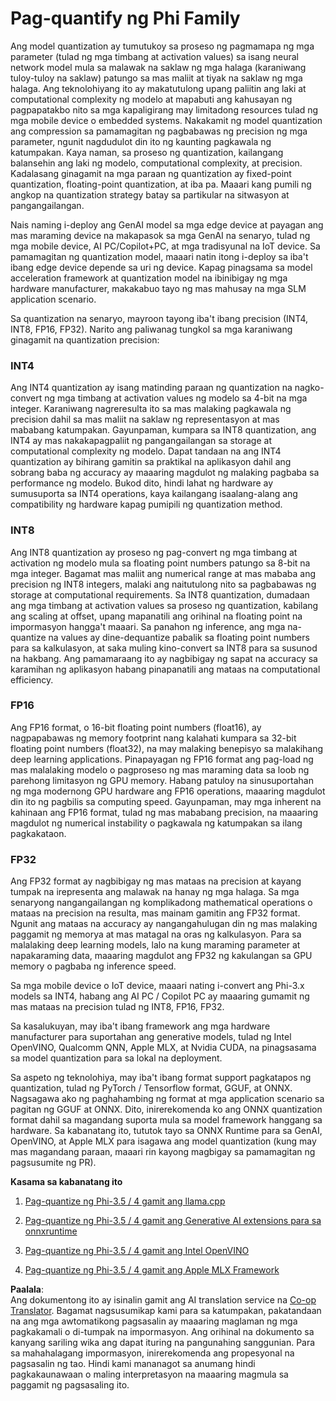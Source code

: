 <!--
CO_OP_TRANSLATOR_METADATA:
{
  "original_hash": "d658062de70b131ef4c0bff69b5fc70e",
  "translation_date": "2025-07-16T21:49:09+00:00",
  "source_file": "md/01.Introduction/04/QuantifyingPhi.md",
  "language_code": "tl"
}
-->
# **Pag-quantify ng Phi Family**

Ang model quantization ay tumutukoy sa proseso ng pagmamapa ng mga parameter (tulad ng mga timbang at activation values) sa isang neural network model mula sa malawak na saklaw ng mga halaga (karaniwang tuloy-tuloy na saklaw) patungo sa mas maliit at tiyak na saklaw ng mga halaga. Ang teknolohiyang ito ay makatutulong upang paliitin ang laki at computational complexity ng modelo at mapabuti ang kahusayan ng pagpapatakbo nito sa mga kapaligirang may limitadong resources tulad ng mga mobile device o embedded systems. Nakakamit ng model quantization ang compression sa pamamagitan ng pagbabawas ng precision ng mga parameter, ngunit nagdudulot din ito ng kaunting pagkawala ng katumpakan. Kaya naman, sa proseso ng quantization, kailangang balansehin ang laki ng modelo, computational complexity, at precision. Kadalasang ginagamit na mga paraan ng quantization ay fixed-point quantization, floating-point quantization, at iba pa. Maaari kang pumili ng angkop na quantization strategy batay sa partikular na sitwasyon at pangangailangan.

Nais naming i-deploy ang GenAI model sa mga edge device at payagan ang mas maraming device na makapasok sa mga GenAI na senaryo, tulad ng mga mobile device, AI PC/Copilot+PC, at mga tradisyunal na IoT device. Sa pamamagitan ng quantization model, maaari natin itong i-deploy sa iba't ibang edge device depende sa uri ng device. Kapag pinagsama sa model acceleration framework at quantization model na ibinibigay ng mga hardware manufacturer, makakabuo tayo ng mas mahusay na mga SLM application scenario.

Sa quantization na senaryo, mayroon tayong iba't ibang precision (INT4, INT8, FP16, FP32). Narito ang paliwanag tungkol sa mga karaniwang ginagamit na quantization precision:

### **INT4**

Ang INT4 quantization ay isang matinding paraan ng quantization na nagko-convert ng mga timbang at activation values ng modelo sa 4-bit na mga integer. Karaniwang nagreresulta ito sa mas malaking pagkawala ng precision dahil sa mas maliit na saklaw ng representasyon at mas mababang katumpakan. Gayunpaman, kumpara sa INT8 quantization, ang INT4 ay mas nakakapagpaliit ng pangangailangan sa storage at computational complexity ng modelo. Dapat tandaan na ang INT4 quantization ay bihirang gamitin sa praktikal na aplikasyon dahil ang sobrang baba ng accuracy ay maaaring magdulot ng malaking pagbaba sa performance ng modelo. Bukod dito, hindi lahat ng hardware ay sumusuporta sa INT4 operations, kaya kailangang isaalang-alang ang compatibility ng hardware kapag pumipili ng quantization method.

### **INT8**

Ang INT8 quantization ay proseso ng pag-convert ng mga timbang at activation ng modelo mula sa floating point numbers patungo sa 8-bit na mga integer. Bagamat mas maliit ang numerical range at mas mababa ang precision ng INT8 integers, malaki ang naitutulong nito sa pagbabawas ng storage at computational requirements. Sa INT8 quantization, dumadaan ang mga timbang at activation values sa proseso ng quantization, kabilang ang scaling at offset, upang mapanatili ang orihinal na floating point na impormasyon hangga't maaari. Sa panahon ng inference, ang mga na-quantize na values ay dine-dequantize pabalik sa floating point numbers para sa kalkulasyon, at saka muling kino-convert sa INT8 para sa susunod na hakbang. Ang pamamaraang ito ay nagbibigay ng sapat na accuracy sa karamihan ng aplikasyon habang pinapanatili ang mataas na computational efficiency.

### **FP16**

Ang FP16 format, o 16-bit floating point numbers (float16), ay nagpapabawas ng memory footprint nang kalahati kumpara sa 32-bit floating point numbers (float32), na may malaking benepisyo sa malakihang deep learning applications. Pinapayagan ng FP16 format ang pag-load ng mas malalaking modelo o pagproseso ng mas maraming data sa loob ng parehong limitasyon ng GPU memory. Habang patuloy na sinusuportahan ng mga modernong GPU hardware ang FP16 operations, maaaring magdulot din ito ng pagbilis sa computing speed. Gayunpaman, may mga inherent na kahinaan ang FP16 format, tulad ng mas mababang precision, na maaaring magdulot ng numerical instability o pagkawala ng katumpakan sa ilang pagkakataon.

### **FP32**

Ang FP32 format ay nagbibigay ng mas mataas na precision at kayang tumpak na irepresenta ang malawak na hanay ng mga halaga. Sa mga senaryong nangangailangan ng komplikadong mathematical operations o mataas na precision na resulta, mas mainam gamitin ang FP32 format. Ngunit ang mataas na accuracy ay nangangahulugan din ng mas malaking paggamit ng memorya at mas matagal na oras ng kalkulasyon. Para sa malalaking deep learning models, lalo na kung maraming parameter at napakaraming data, maaaring magdulot ang FP32 ng kakulangan sa GPU memory o pagbaba ng inference speed.

Sa mga mobile device o IoT device, maaari nating i-convert ang Phi-3.x models sa INT4, habang ang AI PC / Copilot PC ay maaaring gumamit ng mas mataas na precision tulad ng INT8, FP16, FP32.

Sa kasalukuyan, may iba't ibang framework ang mga hardware manufacturer para suportahan ang generative models, tulad ng Intel OpenVINO, Qualcomm QNN, Apple MLX, at Nvidia CUDA, na pinagsasama sa model quantization para sa lokal na deployment.

Sa aspeto ng teknolohiya, may iba't ibang format support pagkatapos ng quantization, tulad ng PyTorch / Tensorflow format, GGUF, at ONNX. Nagsagawa ako ng paghahambing ng format at mga application scenario sa pagitan ng GGUF at ONNX. Dito, inirerekomenda ko ang ONNX quantization format dahil sa magandang suporta mula sa model framework hanggang sa hardware. Sa kabanatang ito, tututok tayo sa ONNX Runtime para sa GenAI, OpenVINO, at Apple MLX para isagawa ang model quantization (kung may mas magandang paraan, maaari rin kayong magbigay sa pamamagitan ng pagsusumite ng PR).

**Kasama sa kabanatang ito**

1. [Pag-quantize ng Phi-3.5 / 4 gamit ang llama.cpp](./UsingLlamacppQuantifyingPhi.md)

2. [Pag-quantize ng Phi-3.5 / 4 gamit ang Generative AI extensions para sa onnxruntime](./UsingORTGenAIQuantifyingPhi.md)

3. [Pag-quantize ng Phi-3.5 / 4 gamit ang Intel OpenVINO](./UsingIntelOpenVINOQuantifyingPhi.md)

4. [Pag-quantize ng Phi-3.5 / 4 gamit ang Apple MLX Framework](./UsingAppleMLXQuantifyingPhi.md)

**Paalala**:  
Ang dokumentong ito ay isinalin gamit ang AI translation service na [Co-op Translator](https://github.com/Azure/co-op-translator). Bagamat nagsusumikap kami para sa katumpakan, pakatandaan na ang mga awtomatikong pagsasalin ay maaaring maglaman ng mga pagkakamali o di-tumpak na impormasyon. Ang orihinal na dokumento sa kanyang sariling wika ang dapat ituring na pangunahing sanggunian. Para sa mahahalagang impormasyon, inirerekomenda ang propesyonal na pagsasalin ng tao. Hindi kami mananagot sa anumang hindi pagkakaunawaan o maling interpretasyon na maaaring magmula sa paggamit ng pagsasaling ito.